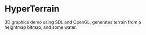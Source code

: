 # HyperTerrain
3D graphics demo using SDL and OpenGL, generates terrain from a heightmap bitmap, and some water.
